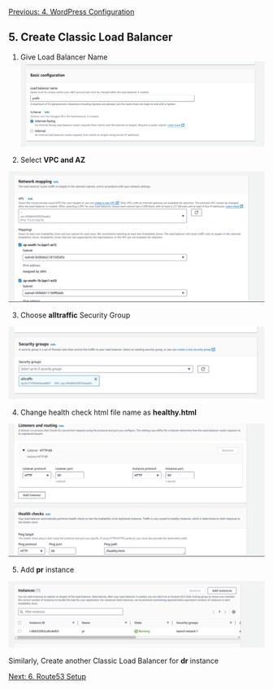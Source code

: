 [Previous: 4. WordPress Configuration](wp.md)

## 5. Create Classic Load Balancer

1. Give Load Balancer Name
![alt text](images/clb1.0.png)

2. Select **VPC and AZ** 

![alt text](images/clb1.1.png)

3. Choose **alltraffic** Security Group 

![alt text](images/clb1.2.png)

4. Change health check html file name as **healthy.html**

![alt text](images/clb1.3.png)

5. Add **pr** instance

![alt text](images/clb1.4.png)

Similarly, Create another Classic Load Balancer for **dr** instance





[Next: 6. Route53 Setup](r53.md)